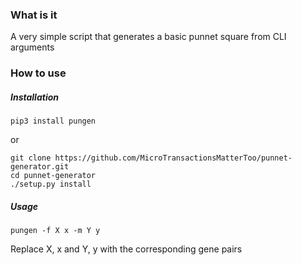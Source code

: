 ### What is it
A very simple script that generates a basic punnet square from CLI arguments

### How to use

##### Installation

```
pip3 install pungen
```

or 

```shell
git clone https://github.com/MicroTransactionsMatterToo/punnet-generator.git
cd punnet-generator
./setup.py install
```

##### Usage

```shell
pungen -f X x -m Y y
```
Replace X, x and Y, y with the corresponding gene pairs

